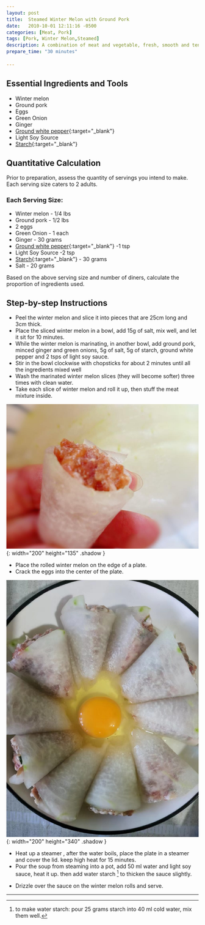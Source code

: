 ```yaml
---
layout: post
title:  Steamed Winter Melon with Ground Pork
date:   2010-10-01 12:11:16 -0500
categories: [Meat, Pork]
tags: [Pork, Winter Melon,Steamed]
description: A combination of meat and vegetable, fresh, smooth and tender, simple to make. Typically takes 30 minutes.
prepare_time: "30 minutes" 

---
```

## Essential Ingredients and Tools

- Winter melon	
- Ground pork
- Eggs
- Green Onion
- Ginger
- [Ground white pepper](https://amzn.to/3QiMFTs){:target="_blank"}
- Light Soy Source
- [Starch](https://amzn.to/3QjM4kk){:target="_blank"} 

## Quantitative Calculation

Prior to preparation, assess the quantity of servings you intend to make. Each serving size caters to 2 adults.

### Each Serving Size:
- Winter melon	- 1/4 lbs
- Ground pork -   1/2 lbs
- 2 eggs  
- Green Onion - 1 each 
- Ginger  - 30 grams 
- [Ground white pepper](https://amzn.to/3QiMFTs){:target="_blank"} -1 tsp
- Light Soy Source -2 tsp
- [Starch](https://amzn.to/3QjM4kk){:target="_blank"}  - 30 grams
-  Salt - 20 grams

Based on the above serving size and number of diners, calculate the proportion of ingredients used.


## Step-by-step Instructions

- Peel the winter melon and slice it into pieces that are 25cm long and 3cm thick.
- Place the sliced winter melon in a bowl, add 15g of salt, mix well, and let it sit for 10 minutes.
- While the winter melon is marinating, in another bowl, add ground pork, minced ginger and green onions, 5g of salt, 5g of starch, ground white pepper and  2 tsps of light soy sauce.
- Stir in the bowl clockwise with chopsticks for about 2 minutes until all the ingredients mixed well 
- Wash the marinated winter melon slices (they will become softer) three times with clean water.
- Take each slice of winter melon and roll it up, then stuff the meat mixture inside.

![Chichen Breast Salad Dish](assets/img/recipes/wintermelon-rollup.jpg){: width="200" height="135"  .shadow }
- Place the rolled winter melon on the edge of a plate.
- Crack the eggs into the center of the plate.

![Chichen Breast Salad Dish](assets/img/recipes/wintermelon-pork-egg.jpg){: width="200" height="340"  .shadow }


- Heat up a steamer , after the water boils, place the plate  in a steamer and cover the lid. keep high heat for 15 minutes.
- Pour the soup from steaming into a pot, add 50 ml water and light soy sauce, heat it up. then add water starch [^1]  to thicken the sauce slightly.

[^1]: to make water starch: pour 25 grams starch into 40 ml cold water, mix them well.  

- Drizzle over the sauce on the winter melon rolls and serve.

---
